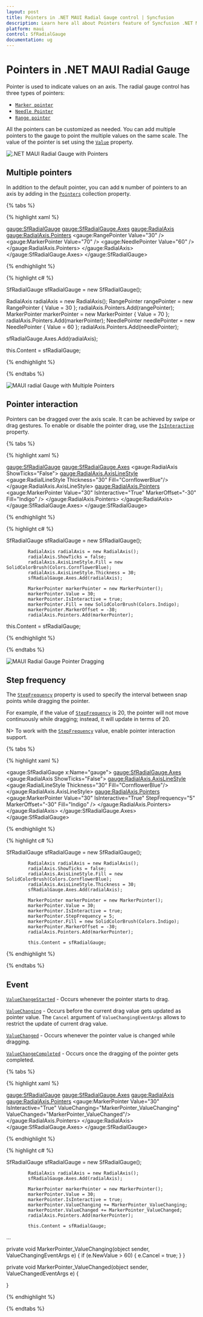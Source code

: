 ```yaml
---
layout: post
title: Pointers in .NET MAUI Radial Gauge control | Syncfusion
description: Learn here all about Pointers feature of Syncfusion .NET MAUI Radial Gauge control with multiple pointer support and more.
platform: maui
control: SfRadialGauge
documentation: ug
---
```


# Pointers in .NET MAUI Radial Gauge

 Pointer is used to indicate values on an axis. The radial gauge control has three types of pointers: 

* [`Marker pointer`](https://help.syncfusion.com/maui/radialgauge/marker-pointer)
* [`Needle Pointer`](https://help.syncfusion.com/maui/radialgauge/needle-pointer)
* [`Range pointer`](https://help.syncfusion.com/maui/radialgauge/range-pointer)

All the pointers can be customized as needed. You can add multiple pointers to the gauge to point the multiple values on the same scale. The value of the pointer is set using the [`Value`](https://help.syncfusion.com/cr/maui/Syncfusion.Maui.Gauges.RadialPointer.html#Syncfusion_Maui_Gauges_RadialPointer_Value) property.

![.NET MAUI Radial Gauge with Pointers](images/pointers/maui-radial-gauge-pointers.png)

## Multiple pointers

In addition to the default pointer, you can add `N` number of pointers to an axis by adding in the [`Pointers`](https://help.syncfusion.com/cr/maui/Syncfusion.Maui.Gauges.RadialAxis.html#Syncfusion_Maui_Gauges_RadialAxis_Pointers) collection property.

{% tabs %}

{% highlight xaml %}

<gauge:SfRadialGauge>
    <gauge:SfRadialGauge.Axes>
        <gauge:RadialAxis>
            <gauge:RadialAxis.Pointers>
                <gauge:RangePointer Value="30" />
                <gauge:MarkerPointer Value="70" />
                <gauge:NeedlePointer Value="60" />
            </gauge:RadialAxis.Pointers>
        </gauge:RadialAxis>
    </gauge:SfRadialGauge.Axes>
</gauge:SfRadialGauge>

{% endhighlight %}

{% highlight c# %}

SfRadialGauge sfRadialGauge = new SfRadialGauge();

RadialAxis radialAxis = new RadialAxis();
RangePointer rangePointer = new RangePointer { Value = 30 };
radialAxis.Pointers.Add(rangePointer);
MarkerPointer markerPointer = new MarkerPointer { Value = 70 };
radialAxis.Pointers.Add(markerPointer);
NeedlePointer needlePointer = new NeedlePointer { Value = 60 };
radialAxis.Pointers.Add(needlePointer);

sfRadialGauge.Axes.Add(radialAxis);

this.Content = sfRadialGauge;

{% endhighlight %}

{% endtabs %}

![MAUI radial Gauge with Multiple Pointers](images/pointers/maui-radial-gauge-multiple-pointers.png)

## Pointer interaction

Pointers can be dragged over the axis scale. It can be achieved by swipe or drag gestures. To enable or disable the pointer drag, use the [`IsInteractive`](https://help.syncfusion.com/cr/maui/Syncfusion.Maui.Gauges.RadialPointer.html#Syncfusion_Maui_Gauges_RadialPointer_IsInteractive) property.

{% tabs %}

{% highlight xaml %}

<gauge:SfRadialGauge>
            <gauge:SfRadialGauge.Axes>
                <gauge:RadialAxis ShowTicks="False">
                    <gauge:RadialAxis.AxisLineStyle>
                        <gauge:RadialLineStyle Thickness="30" Fill="CornflowerBlue"/>
                    </gauge:RadialAxis.AxisLineStyle>
                    <gauge:RadialAxis.Pointers>
                        <gauge:MarkerPointer Value="30"
                                     IsInteractive="True"
                                     MarkerOffset="-30"
                                     Fill="Indigo" />
                    </gauge:RadialAxis.Pointers>
                </gauge:RadialAxis>
            </gauge:SfRadialGauge.Axes>
        </gauge:SfRadialGauge>

{% endhighlight %}

{% highlight c# %}

 SfRadialGauge sfRadialGauge = new SfRadialGauge();

            RadialAxis radialAxis = new RadialAxis();
            radialAxis.ShowTicks = false;
            radialAxis.AxisLineStyle.Fill = new SolidColorBrush(Colors.CornflowerBlue);
            radialAxis.AxisLineStyle.Thickness = 30;
            sfRadialGauge.Axes.Add(radialAxis);

            MarkerPointer markerPointer = new MarkerPointer();
            markerPointer.Value = 30;
            markerPointer.IsInteractive = true;
            markerPointer.Fill = new SolidColorBrush(Colors.Indigo);
            markerPointer.MarkerOffset = -30;
            radialAxis.Pointers.Add(markerPointer);

this.Content = sfRadialGauge;

{% endhighlight %}

{% endtabs %}

![MAUI Radial Gauge Pointer Dragging](images/pointers/maui-radial-gauge-pointer-dragging.gif)

## Step frequency

The [`StepFrequency`](https://help.syncfusion.com/cr/maui/Syncfusion.Maui.Gauges.RadialPointer.html#Syncfusion_Maui_Gauges_RadialPointer_StepFrequency) property is used to specify the interval between snap points while dragging the pointer.

For example, if the value of [`StepFrequency`](https://help.syncfusion.com/cr/maui/Syncfusion.Maui.Gauges.RadialPointer.html#Syncfusion_Maui_Gauges_RadialPointer_StepFrequency) is 20, the pointer will not move continuously while dragging; instead, it will update in terms of 20.

N> To work with the [`StepFrequency`](https://help.syncfusion.com/cr/maui/Syncfusion.Maui.Gauges.RadialPointer.html#Syncfusion_Maui_Gauges_RadialPointer_StepFrequency) value, enable pointer interaction support.

{% tabs %}

{% highlight xaml %}

 <gauge:SfRadialGauge x:Name="gauge">
            <gauge:SfRadialGauge.Axes>
                <gauge:RadialAxis ShowTicks="False">
                    <gauge:RadialAxis.AxisLineStyle>
                        <gauge:RadialLineStyle Thickness="30" Fill="CornflowerBlue"/>
                    </gauge:RadialAxis.AxisLineStyle>
                    <gauge:RadialAxis.Pointers>
                        <gauge:MarkerPointer Value="30"
                                             IsInteractive="True"
                                             StepFrequency="5"
                                             MarkerOffset="-30"
                                             Fill="Indigo" />
                    </gauge:RadialAxis.Pointers>
                </gauge:RadialAxis>
            </gauge:SfRadialGauge.Axes>
        </gauge:SfRadialGauge>

{% endhighlight %}

{% highlight c# %}

 SfRadialGauge sfRadialGauge = new SfRadialGauge();

            RadialAxis radialAxis = new RadialAxis();
            radialAxis.ShowTicks = false;
            radialAxis.AxisLineStyle.Fill = new SolidColorBrush(Colors.CornflowerBlue);
            radialAxis.AxisLineStyle.Thickness = 30;
            sfRadialGauge.Axes.Add(radialAxis);

            MarkerPointer markerPointer = new MarkerPointer();
            markerPointer.Value = 30;
            markerPointer.IsInteractive = true;
            markerPointer.StepFrequency = 5;
            markerPointer.Fill = new SolidColorBrush(Colors.Indigo);
            markerPointer.MarkerOffset = -30;
            radialAxis.Pointers.Add(markerPointer);

            this.Content = sfRadialGauge;

{% endhighlight %}

{% endtabs %}


## Event

[`ValueChangeStarted`](https://help.syncfusion.com/cr/maui/Syncfusion.Maui.Gauges.RadialPointer.html#Syncfusion_Maui_Gauges_RadialPointer_ValueChangeStarted) - Occurs whenever the pointer starts to drag.

[`ValueChanging`](https://help.syncfusion.com/cr/maui/Syncfusion.Maui.Gauges.RadialPointer.html#Syncfusion_Maui_Gauges_RadialPointer_ValueChanging) - Occurs before the current drag value gets updated as pointer value. The `Cancel` argument of `ValueChangingEventArgs` allows to restrict the update of current drag value.

[`ValueChanged`](https://help.syncfusion.com/cr/maui/Syncfusion.Maui.Gauges.RadialPointer.html#Syncfusion_Maui_Gauges_RadialPointer_ValueChanged) - Occurs whenever the pointer value is changed while dragging.

[`ValueChangeCompleted`](https://help.syncfusion.com/cr/maui/Syncfusion.Maui.Gauges.RadialPointer.html#Syncfusion_Maui_Gauges_RadialPointer_ValueChangeCompleted) - Occurs once the dragging of the pointer gets completed.

{% tabs %}

{% highlight xaml %}

<gauge:SfRadialGauge>
    <gauge:SfRadialGauge.Axes>
        <gauge:RadialAxis>
            <gauge:RadialAxis.Pointers>
                <gauge:MarkerPointer Value="30"
                                     IsInteractive="True"
                                     ValueChanging="MarkerPointer_ValueChanging"
                                     ValueChanged="MarkerPointer_ValueChanged"/>
            </gauge:RadialAxis.Pointers>
        </gauge:RadialAxis>
    </gauge:SfRadialGauge.Axes>
</gauge:SfRadialGauge>

{% endhighlight %}

{% highlight c# %}

SfRadialGauge sfRadialGauge = new SfRadialGauge();

            RadialAxis radialAxis = new RadialAxis();
            sfRadialGauge.Axes.Add(radialAxis);

            MarkerPointer markerPointer = new MarkerPointer();
            markerPointer.Value = 30;
            markerPointer.IsInteractive = true;
            markerPointer.ValueChanging += MarkerPointer_ValueChanging;
            markerPointer.ValueChanged += MarkerPointer_ValueChanged;
            radialAxis.Pointers.Add(markerPointer);

            this.Content = sfRadialGauge;

...

private void MarkerPointer_ValueChanging(object sender, ValueChangingEventArgs e)
{
    if (e.NewValue > 60)
    {
        e.Cancel = true;
    }
}

private void MarkerPointer_ValueChanged(object sender, ValueChangedEventArgs e)
{

}

{% endhighlight %}

{% endtabs %}
